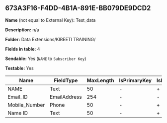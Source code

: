 ## 673A3F16-F4DD-4B1A-891E-BB079DE9DCD2

**Name** (not equal to External Key)**:** Test_data

**Description:** n/a

**Folder:** Data Extensions/KIREETI TRAINING/

**Fields in table:** 4

**Sendable:** Yes (`NAME` to `Subscriber Key`)

**Testable:** Yes

| Name | FieldType | MaxLength | IsPrimaryKey | IsNullable | DefaultValue |
| --- | --- | --- | --- | --- | --- |
| NAME | Text | 50 | - | + |  |
| Email_ID | EmailAddress | 254 | - | - |  |
| Mobile_Number | Phone | 50 | - | + |  |
| Name ID | Text | 50 | - | + |  |
